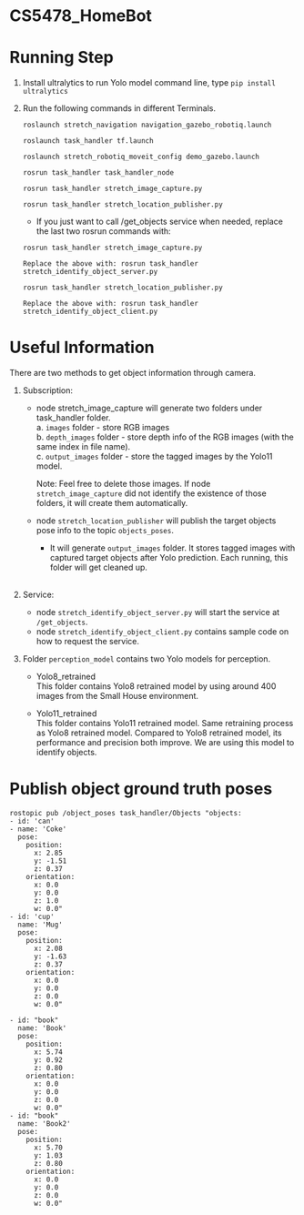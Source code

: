 # CS5478_HomeBot

# Running Step </br>
1. Install ultralytics to run Yolo model
command line, type `pip install ultralytics`

2. Run the following commands in different Terminals.
    ```
    roslaunch stretch_navigation navigation_gazebo_robotiq.launch

    roslaunch task_handler tf.launch

    roslaunch stretch_robotiq_moveit_config demo_gazebo.launch

    rosrun task_handler task_handler_node

    rosrun task_handler stretch_image_capture.py

    rosrun task_handler stretch_location_publisher.py
    ```

    - If you just want to call /get_objects service when needed, replace the last two rosrun commands with:

    ```
    rosrun task_handler stretch_image_capture.py

    Replace the above with: rosrun task_handler stretch_identify_object_server.py

    rosrun task_handler stretch_location_publisher.py

    Replace the above with: rosrun task_handler stretch_identify_object_client.py
    ```

# Useful Information</br>
There are two methods to get object information through camera. <br>

1. Subscription:
    - node stretch_image_capture will generate two folders under task_handler folder. </br>
        a. `images` folder - store RGB images </br>
        b. `depth_images` folder - store depth info of the RGB images (with the same index in file name). <br>
        c. `output_images` folder - store the tagged images by the Yolo11 model. <br>

        Note: Feel free to delete those images. If node `stretch_image_capture` did not identify the existence of those folders, it will create them automatically.

    - node `stretch_location_publisher` will publish the target objects pose info to the topic `objects_poses`. </br>
        - It will generate `output_images` folder. It stores tagged images with captured target objects after Yolo prediction. Each running, this folder will get cleaned up.
    <br>

2. Service:
    - node `stretch_identify_object_server.py` will start the service at `/get_objects`.
    - node `stretch_identify_object_client.py` contains sample code on how to request the service.<br>

3. Folder `perception_model` contains two Yolo models for perception. </br>
    - Yolo8_retrained </br>
    This folder contains Yolo8 retrained model by using around 400 images from the Small House environment.

    - Yolo11_retrained </br>
    This folder contains Yolo11 retrained model. Same retraining process as Yolo8 retrained model. Compared to Yolo8 retrained model, its performance and precision both improve. We are using this model to identify objects.

# Publish object ground truth poses
```
rostopic pub /object_poses task_handler/Objects "objects:
- id: 'can'
- name: 'Coke'
  pose:
    position:
      x: 2.85
      y: -1.51
      z: 0.37
    orientation:
      x: 0.0
      y: 0.0
      z: 1.0
      w: 0.0" 
- id: 'cup'
  name: 'Mug'
  pose:
    position:
      x: 2.08
      y: -1.63
      z: 0.37
    orientation:
      x: 0.0
      y: 0.0
      z: 0.0
      w: 0.0" 

- id: "book"
  name: 'Book'
  pose:
    position:
      x: 5.74
      y: 0.92
      z: 0.80
    orientation:
      x: 0.0
      y: 0.0
      z: 0.0
      w: 0.0" 
- id: "book"
  name: 'Book2'
  pose:
    position:
      x: 5.70
      y: 1.03
      z: 0.80
    orientation:
      x: 0.0
      y: 0.0
      z: 0.0
      w: 0.0" 
```
